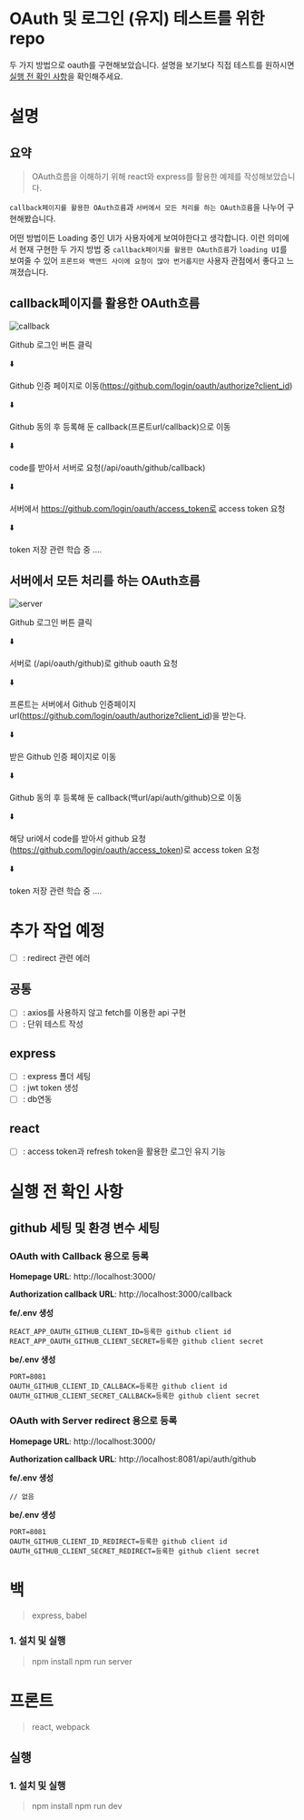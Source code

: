 # OAuth 및 로그인 (유지) 테스트를 위한 repo

두 가지 방법으로 oauth를 구현해보았습니다. 설명을 보기보다 직접 테스트를 원하시면 [실행 전 확인 사항](#실행-전-확인-사항)을 확인해주세요.

# 설명

## 요약

> OAuth흐름을 이해하기 위해 react와 express를 활용한 예제를 작성해보았습니다.

`callback페이지를 활용한 OAuth흐름`과 `서버에서 모든 처리를 하는 OAuth흐름`을 나누어 구현해봤습니다.

어떤 방법이든 Loading 중인 UI가 사용자에게 보여야한다고 생각합니다. 이런 의미에서 현재 구현한 두 가지 방법 중 `callback페이지를 활용한 OAuth흐름`가 `loading UI`를 보여줄 수 있어 `프론트와 백앤드 사이에 요청이 많아 번거롭지만` 사용자 관점에서 좋다고 느껴졌습니다.

## callback페이지를 활용한 OAuth흐름

![callback](https://user-images.githubusercontent.com/71386219/175968304-95227e32-65d3-427c-9e6f-ab3192612d60.gif)

Github 로그인 버튼 클릭

⬇️

Github 인증 페이지로 이동(https://github.com/login/oauth/authorize?client_id)

⬇️

Github 동의 후 등록해 둔 callback(프론트url/callback)으로 이동

⬇️

code를 받아서 서버로 요청(/api/oauth/github/callback)

⬇️

서버에서 https://github.com/login/oauth/access_token로 access token 요청

⬇️

token 저장 관련 학습 중 ....

## 서버에서 모든 처리를 하는 OAuth흐름

![server](https://user-images.githubusercontent.com/71386219/175968278-fc4b4c3a-2162-4dad-8096-e4f5e2695fde.gif)

Github 로그인 버튼 클릭

⬇️

서버로 (/api/oauth/github)로 github oauth 요청

⬇️

프론트는 서버에서 Github 인증페이지 url(https://github.com/login/oauth/authorize?client_id)을 받는다.

⬇️

받은 Github 인증 페이지로 이동

⬇️

Github 동의 후 등록해 둔 callback(백url/api/auth/github)으로 이동

⬇️

해당 uri에서 code를 받아서 github 요청(https://github.com/login/oauth/access_token)로 access token 요청

⬇️

token 저장 관련 학습 중 ....

# 추가 작업 예정

- [ ] : redirect 관련 에러

## 공통

- [ ] : axios를 사용하지 않고 fetch를 이용한 api 구현
- [ ] : 단위 테스트 작성

## express

- [ ] : express 폴더 세팅
- [ ] : jwt token 생성
- [ ] : db연동

## react

- [ ] : access token과 refresh token을 활용한 로그인 유지 기능

# 실행 전 확인 사항

## github 세팅 및 환경 변수 세팅

### OAuth with Callback 용으로 등록

**Homepage URL**: http://localhost:3000/

**Authorization callback URL**: http://localhost:3000/callback

**fe/.env 생성**

```
REACT_APP_OAUTH_GITHUB_CLIENT_ID=등록한 github client id
REACT_APP_OAUTH_GITHUB_CLIENT_SECRET=등록한 github client secret
```

**be/.env 생성**

```
PORT=8081
OAUTH_GITHUB_CLIENT_ID_CALLBACK=등록한 github client id
OAUTH_GITHUB_CLIENT_SECRET_CALLBACK=등록한 github client secret
```

### OAuth with Server redirect 용으로 등록

**Homepage URL**: http://localhost:3000/

**Authorization callback URL**: http://localhost:8081/api/auth/github

**fe/.env 생성**

```
// 없음
```

**be/.env 생성**

```
PORT=8081
OAUTH_GITHUB_CLIENT_ID_REDIRECT=등록한 github client id
OAUTH_GITHUB_CLIENT_SECRET_REDIRECT=등록한 github client secret
```

# 백

> express, babel

### 1. 설치 및 실행

> npm install
> npm run server

# 프론트

> react, webpack

## 실행

### 1. 설치 및 실행

> npm install
> npm run dev
